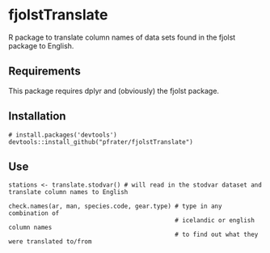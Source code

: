 # fjolstTranslate
R package to translate column names of data sets found in the fjolst package to English.

## Requirements
This package requires dplyr and (obviously) the fjolst package.

## Installation
```
# install.packages('devtools')
devtools::install_github("pfrater/fjolstTranslate")
```

## Use
```
stations <- translate.stodvar() # will read in the stodvar dataset and translate column names to English

check.names(ar, man, species.code, gear.type) # type in any combination of 
                                              # icelandic or english column names 
                                              # to find out what they were translated to/from
```
